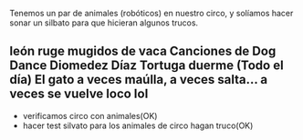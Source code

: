 
Tenemos un par de animales (robóticos) en nuestro circo, y solíamos hacer
sonar un silbato para que hicieran algunos trucos.

león ruge
mugidos de vaca
Canciones de Dog Dance Diomedez Díaz
Tortuga duerme (Todo el día)
El gato a veces maúlla, a veces salta... a veces se vuelve loco IoI
--------------------
* verificamos circo con animales(OK)
* hacer test silvato para los animales de circo hagan truco(OK)

